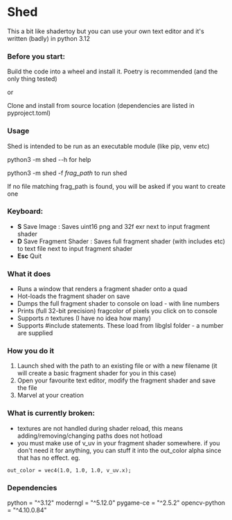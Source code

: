 # Shed
This a bit like shadertoy but you can use your own text editor and it's written (badly) in python 3.12


### Before you start:
Build the code into a wheel and install it. Poetry is recommended (and the only thing tested)

or

Clone and install from source location (dependencies are listed in pyproject.toml)

### Usage
Shed is intended to be run as an executable module (like pip, venv etc) 

python3 -m shed --h for help

python3 -m shed -f _frag_path_ to run shed 

If no file matching frag_path is found, you will be asked if you want to create one

### Keyboard:
* __S__ Save Image : Saves uint16 png and 32f exr next to input fragment shader
* __D__ Save Fragment Shader : Saves full fragment shader (with includes etc) to text file next to input fragment shader 
* __Esc__ Quit

### What it does
* Runs a window that renders a fragment shader onto a quad
* Hot-loads the fragment shader on save 
* Dumps the full fragment shader to console on load - with line numbers 
* Prints (full 32-bit precision) fragcolor of pixels you click on to console
* Supports _n_ textures (I have no idea how many)
* Supports #include statements. These load from libglsl folder - a number are supplied

### How you do it 
1. Launch shed with the path to an existing file or with a new filename (it will create a basic fragment shader for you in this case)
2. Open your favourite text editor, modify the fragment shader and save the file 
3. Marvel at your creation

### What is currently broken:
* textures are not handled during shader reload,  this means adding/removing/changing paths does not hotload 
* you must make use of v_uv in your fragment shader somewhere. if you don't need it for anything, you can stuff it into the out_color alpha since that has no effect. eg.
```
out_color = vec4(1.0, 1.0, 1.0, v_uv.x);
```
### Dependencies
python = "^3.12"
moderngl = "^5.12.0"
pygame-ce = "^2.5.2"
opencv-python = "^4.10.0.84"
